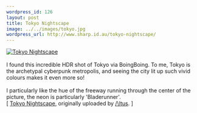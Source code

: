 ```yaml
--- 
wordpress_id: 126
layout: post
title: Tokyo Nightscape
image: ../../images/tokyo.jpg
wordpress_url: http://www.sharp.id.au/tokyo-nightscape/
---
```

<div class="flickr-frame">
	<a href="http://www.flickr.com/photos/altus/322152193/" title="photo sharing"><img src="http://farm1.static.flickr.com/137/322152193_f1ab23b927_t.jpg" class="flickr-photo" alt="Tokyo Nightscape" /></a><br />
</div><br />
I found this incredible HDR shot of Tokyo via BoingBoing. To me, Tokyo is the archetypal cyberpunk metropolis, and seeing the city lit up such vivid colours makes it even more so!<br />
<br />
I particularly like the hue of the freeway running through the center of the picture, the neon is particularly 'Bladerunner'.
<br clear="left" />
	<span class="flickr-caption" >
		[ <a href="http://www.flickr.com/photos/altus/322152193/">Tokyo Nightscape</a>, originally uploaded by <a href="http://www.flickr.com/people/altus/">/\ltus</a>. ]
	</span>

